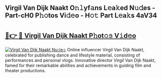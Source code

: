 ## Virgil Van Dijk Naakt O𝚗𝚕yf𝚊ns L𝚎a𝚔ed N𝚞𝚍es - Part-cH0 P𝚑𝚘tos Vi𝚍𝚎o - H𝚘𝚝 Part L𝚎a𝚔s 4aV34

# <h2><a href="http://kfbm07z.oniu.top/?m=Virgil+Van+Dijk+Naakt">🔗👉 🔴 Virgil Van Dijk Naakt P𝚑ot𝚘𝚜 V𝚒d𝚎o</a></h2>

[![Virgil Van Dijk Naakt Nu𝚍e𝚜](https://i.imgur.com/0qMVB7G.gif)](http://kfbm07z.oniu.top/?m=Virgil+Van+Dijk+Naakt)
Online influencer Virgil Van Dijk Naakt, celebrated for publishing dance and lifestyle material, consisting of performances and personal vlogs. Innovative director Virgil Van Dijk Naakt, famed for their remarkable abilities and achievements in guiding film and theater productions.  
